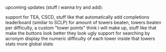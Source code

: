 upcoming updates (stuff i wanna try and add):

support for TEA, CSCD, stuff like that
automatically add completions
leaderboard (similar to SCLP) for amount of towers beaten, towers beaten per difficulty, a custom "tower points" think i will make up, stuff like that
make the buttons look better they look ugly
support for searching by acronym
display the numeric difficulty of each tower inside that towers stats
more global stats
